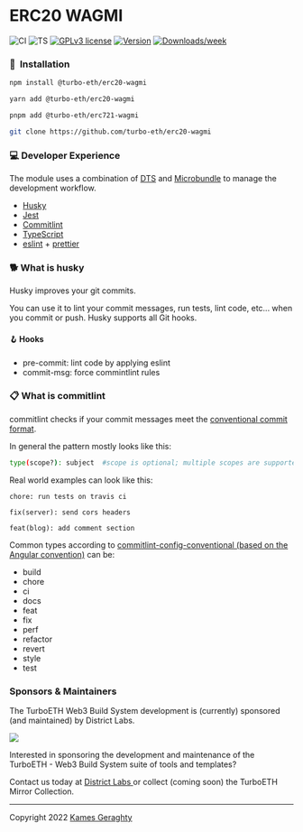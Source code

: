 # ERC20 WAGMI

![CI](https://github.com/turbo-eth/erc20-wagmi/actions/workflows/main.yml/badge.svg)
![TS](https://badgen.net/badge/-/TypeScript?icon=typescript&label&labelColor=blue&color=555555)
[![GPLv3 license](https://img.shields.io/badge/License-MIT-blue.svg)](http://perso.crans.org/besson/LICENSE.html)
[![Version](https://img.shields.io/npm/v/@turbo-eth/erc20-wagmi.svg)](https://npmjs.org/package/@turbo-eth/erc20-wagmi)
[![Downloads/week](https://img.shields.io/npm/dw/@turbo-eth/erc20-wagmi.svg)](https://npmjs.org/package/@turbo-eth/erc20-wagmi)

### 💾 &nbsp;Installation

```sh
npm install @turbo-eth/erc20-wagmi
```

```sh
yarn add @turbo-eth/erc20-wagmi
```

```sh
pnpm add @turbo-eth/erc721-wagmi
```

```sh
git clone https://github.com/turbo-eth/erc20-wagmi
```

### 💻 Developer Experience

The module uses a combination of [DTS](https://github.com/weiran-zsd/dts-cli) and [Microbundle](https://github.com/developit/microbundle) to manage the development workflow.

- [Husky](https://typicode.github.io/husky/#/)
- [Jest](https://jestjs.io/)
- [Commitlint](https://github.com/conventional-changelog/commitlint)
- [TypeScript](https://www.typescriptlang.org/)
- [eslint](https://eslint.org/) + [prettier](https://prettier.io/)

### 🐕 What is husky

Husky improves your git commits.

You can use it to lint your commit messages, run tests, lint code, etc... when you commit or push. Husky supports all Git hooks.

#### 🪝 Hooks

- pre-commit: lint code by applying eslint
- commit-msg: force commintlint rules

### 📋 What is commitlint

commitlint checks if your commit messages meet the [conventional commit format](https://conventionalcommits.org).

In general the pattern mostly looks like this:

```sh
type(scope?): subject  #scope is optional; multiple scopes are supported (current delimiter options: "/", "\" and ",")
```

Real world examples can look like this:

```
chore: run tests on travis ci
```

```
fix(server): send cors headers
```

```
feat(blog): add comment section
```

Common types according to [commitlint-config-conventional (based on the Angular convention)](https://github.com/conventional-changelog/commitlint/tree/master/@commitlint/config-conventional#type-enum) can be:

- build
- chore
- ci
- docs
- feat
- fix
- perf
- refactor
- revert
- style
- test

### Sponsors & Maintainers

The TurboETH Web3 Build System development is (currently) sponsored (and maintained) by District Labs.

<a alt="District Labs" href="https://districtlabs.com/" target="_blank">
 <img src="https://red-effective-snake-988.mypinata.cloud/ipfs/QmXhSGcjL9oqQUpoSLzJ1vWto4B43epATpraqJhV5B4cdB">
</a>

Interested in sponsoring the development and maintenance of the TurboETH - Web3 Build System suite of tools and templates?

Contact us today at <a alt="District Labs" href="https://districtlabs.com/" target="_blank">
District Labs
</a> or collect (coming soon) the TurboETH Mirror Collection.

<hr />

Copyright 2022 [Kames Geraghty](https://twitter.com/KamesGeraghty)
